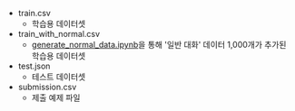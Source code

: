 - train.csv
  - 학습용 데이터셋
- train_with_normal.csv
  - [generate_normal_data.ipynb](../generate_normal_data.ipynb)을 통해 '일반 대화' 데이터 1,000개가 추가된 학습용 데이터셋
- test.json
  - 테스트 데이터셋
- submission.csv
  - 제출 예제 파일